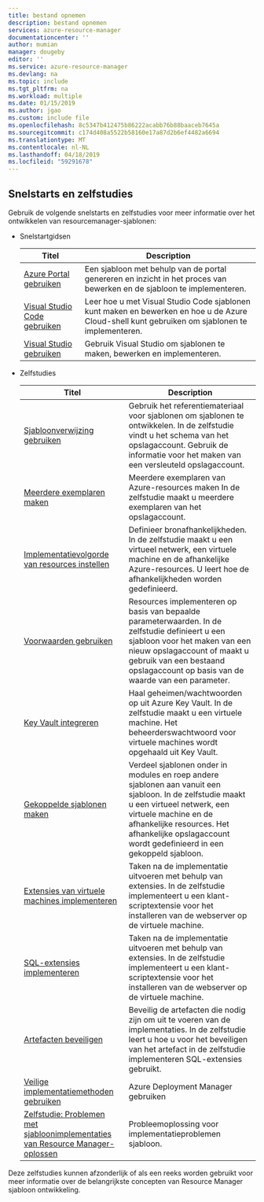 ```yaml
---
title: bestand opnemen
description: bestand opnemen
services: azure-resource-manager
documentationcenter: ''
author: mumian
manager: dougeby
editor: ''
ms.service: azure-resource-manager
ms.devlang: na
ms.topic: include
ms.tgt_pltfrm: na
ms.workload: multiple
ms.date: 01/15/2019
ms.author: jgao
ms.custom: include file
ms.openlocfilehash: 8c5347b412475b86222acabb76b88baaceb7645a
ms.sourcegitcommit: c174d408a5522b58160e17a87d2b6ef4482a6694
ms.translationtype: MT
ms.contentlocale: nl-NL
ms.lasthandoff: 04/18/2019
ms.locfileid: "59291678"
---
```

## <a name="quickstarts-and-tutorials"></a>Snelstarts en zelfstudies

Gebruik de volgende snelstarts en zelfstudies voor meer informatie over het ontwikkelen van resourcemanager-sjablonen:

- Snelstartgidsen

    |Titel|Description|
    |------|-----|
    |[Azure Portal gebruiken](../articles/azure-resource-manager/resource-manager-quickstart-create-templates-use-the-portal.md)|Een sjabloon met behulp van de portal genereren en inzicht in het proces van bewerken en de sjabloon te implementeren.|
    |[Visual Studio Code gebruiken](../articles/azure-resource-manager/resource-manager-quickstart-create-templates-use-visual-studio-code.md)|Leer hoe u met Visual Studio Code sjablonen kunt maken en bewerken en hoe u de Azure Cloud-shell kunt gebruiken om sjablonen te implementeren.|
    |[Visual Studio gebruiken](../articles/azure-resource-manager/vs-azure-tools-resource-groups-deployment-projects-create-deploy.md)|Gebruik Visual Studio om sjablonen te maken, bewerken en implementeren.|

- Zelfstudies

    |Titel|Description|
    |------|-----|
    |[Sjabloonverwijzing gebruiken](../articles/azure-resource-manager/resource-manager-tutorial-create-encrypted-storage-accounts.md)|Gebruik het referentiemateriaal voor sjablonen om sjablonen te ontwikkelen. In de zelfstudie vindt u het schema van het opslagaccount. Gebruik de informatie voor het maken van een versleuteld opslagaccount.|
    |[Meerdere exemplaren maken](../articles/azure-resource-manager/resource-manager-tutorial-create-multiple-instances.md)|Meerdere exemplaren van Azure-resources maken In de zelfstudie maakt u meerdere exemplaren van het opslagaccount.|
    |[Implementatievolgorde van resources instellen](../articles/azure-resource-manager/resource-manager-tutorial-create-templates-with-dependent-resources.md)|Definieer bronafhankelijkheden. In de zelfstudie maakt u een virtueel netwerk, een virtuele machine en de afhankelijke Azure-resources. U leert hoe de afhankelijkheden worden gedefinieerd.|
    |[Voorwaarden gebruiken](../articles/azure-resource-manager/resource-manager-tutorial-use-conditions.md)|Resources implementeren op basis van bepaalde parameterwaarden. In de zelfstudie definieert u een sjabloon voor het maken van een nieuw opslagaccount of maakt u gebruik van een bestaand opslagaccount op basis van de waarde van een parameter.|
    |[Key Vault integreren](../articles/azure-resource-manager/resource-manager-tutorial-use-key-vault.md)|Haal geheimen/wachtwoorden op uit Azure Key Vault. In de zelfstudie maakt u een virtuele machine.  Het beheerderswachtwoord voor virtuele machines wordt opgehaald uit Key Vault.|
    |[Gekoppelde sjablonen maken](../articles/azure-resource-manager/resource-manager-tutorial-create-linked-templates.md)|Verdeel sjablonen onder in modules en roep andere sjablonen aan vanuit een sjabloon. In de zelfstudie maakt u een virtueel netwerk, een virtuele machine en de afhankelijke resources.  Het afhankelijke opslagaccount wordt gedefinieerd in een gekoppeld sjabloon. |
    |[Extensies van virtuele machines implementeren](../articles/azure-resource-manager/resource-manager-tutorial-deploy-vm-extensions.md)|Taken na de implementatie uitvoeren met behulp van extensies. In de zelfstudie implementeert u een klant-scriptextensie voor het installeren van de webserver op de virtuele machine. |
    |[SQL-extensies implementeren](../articles/azure-resource-manager/resource-manager-tutorial-deploy-sql-extensions-bacpac.md)|Taken na de implementatie uitvoeren met behulp van extensies. In de zelfstudie implementeert u een klant-scriptextensie voor het installeren van de webserver op de virtuele machine. |
    |[Artefacten beveiligen](../articles/azure-resource-manager/resource-manager-tutorial-secure-artifacts.md)|Beveilig de artefacten die nodig zijn om uit te voeren van de implementaties. In de zelfstudie leert u hoe u voor het beveiligen van het artefact in de zelfstudie implementeren SQL-extensies gebruikt. |
    |[Veilige implementatiemethoden gebruiken](../articles/azure-resource-manager/deployment-manager-tutorial.md)|Azure Deployment Manager gebruiken |
    |[Zelfstudie: Problemen met sjabloonimplementaties van Resource Manager-oplossen](../articles/azure-resource-manager/resource-manager-tutorial-troubleshoot.md)|Probleemoplossing voor implementatieproblemen sjabloon.|

Deze zelfstudies kunnen afzonderlijk of als een reeks worden gebruikt voor meer informatie over de belangrijkste concepten van Resource Manager sjabloon ontwikkeling.